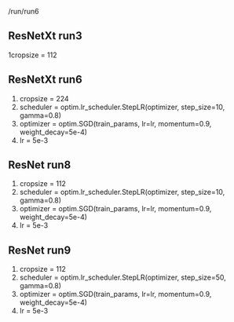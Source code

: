 /run/run6
## ResNetXt run3
1cropsize = 112

## ResNetXt run6
1. cropsize = 224
2. scheduler = optim.lr_scheduler.StepLR(optimizer, step_size=10, gamma=0.8)
3. optimizer = optim.SGD(train_params, lr=lr, momentum=0.9, weight_decay=5e-4)
4. lr = 5e-3 

## ResNet run8
1. cropsize = 112
2. scheduler = optim.lr_scheduler.StepLR(optimizer, step_size=10, gamma=0.8)
3. optimizer = optim.SGD(train_params, lr=lr, momentum=0.9, weight_decay=5e-4)
4. lr = 5e-3 

## ResNet run9
1. cropsize = 112
2. scheduler = optim.lr_scheduler.StepLR(optimizer, step_size=50, gamma=0.8)
3. optimizer = optim.SGD(train_params, lr=lr, momentum=0.9, weight_decay=5e-4)
4. lr = 5e-3 